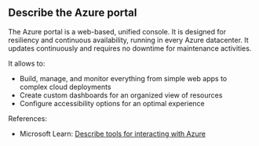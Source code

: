 ## Describe the Azure portal

The Azure portal is a web-based, unified console. It is designed for resiliency and continuous availability, running in every Azure datacenter. It updates continuously and requires no downtime for maintenance activities.

It allows to:
* Build, manage, and monitor everything from simple web apps to complex cloud deployments
* Create custom dashboards for an organized view of resources
* Configure accessibility options for an optimal experience

References:

* Microsoft Learn: [Describe tools for interacting with Azure](https://learn.microsoft.com/en-us/training/modules/describe-features-tools-manage-deploy-azure-resources/2-describe-interacting-azure)

